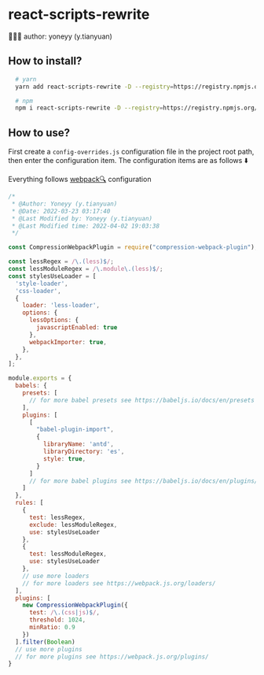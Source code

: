 # react-scripts-rewrite

👨🏻‍💻 author: yoneyy (y.tianyuan)

## How to install?
```sh
  # yarn
  yarn add react-scripts-rewrite -D --registry=https://registry.npmjs.org/

  # npm
  npm i react-scripts-rewrite -D --registry=https://registry.npmjs.org/
```

## How to use?

First create a `config-overrides.js` configuration file in the project root path, then enter the configuration item.
The configuration items are as follows ⬇️

Everything follows [webpack🔍](https://webpack.js.org/) configuration

```js
/*
 * @Author: Yoneyy (y.tianyuan) 
 * @Date: 2022-03-23 03:17:40 
 * @Last Modified by: Yoneyy (y.tianyuan)
 * @Last Modified time: 2022-04-02 19:03:38
 */

const CompressionWebpackPlugin = require("compression-webpack-plugin");

const lessRegex = /\.(less)$/;
const lessModuleRegex = /\.module\.(less)$/;
const stylesUseLoader = [
  'style-loader',
  'css-loader',
  {
    loader: 'less-loader',
    options: {
      lessOptions: {
        javascriptEnabled: true
      },
      webpackImporter: true,
    },
  },
];

module.exports = {
  babels: {
    presets: [
      // for more babel presets see https://babeljs.io/docs/en/presets
    ],
    plugins: [
      [
        "babel-plugin-import",
        {
          libraryName: 'antd',
          libraryDirectory: 'es',
          style: true,
        }
      ]
      // for more babel plugins see https://babeljs.io/docs/en/plugins/
    ]
  },
  rules: [
    {
      test: lessRegex,
      exclude: lessModuleRegex,
      use: stylesUseLoader
    },
    {
      test: lessModuleRegex,
      use: stylesUseLoader
    },
    // use more loaders
    // for more loaders see https://webpack.js.org/loaders/
  ],
  plugins: [
    new CompressionWebpackPlugin({
      test: /\.(css|js)$/,
      threshold: 1024,
      minRatio: 0.9
    })
  ].filter(Boolean)
  // use more plugins
  // for more plugins see https://webpack.js.org/plugins/
}
```


